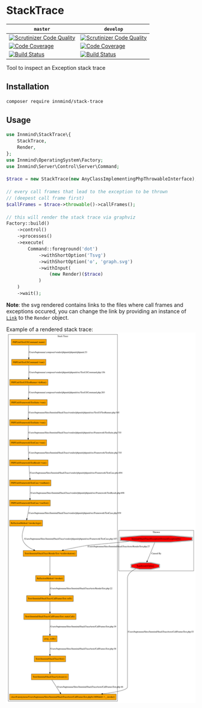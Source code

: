 # StackTrace

| `master` | `develop` |
|----------|-----------|
| [![Scrutinizer Code Quality](https://scrutinizer-ci.com/g/Innmind/StackTrace/badges/quality-score.png?b=master)](https://scrutinizer-ci.com/g/Innmind/StackTrace/?branch=master) | [![Scrutinizer Code Quality](https://scrutinizer-ci.com/g/Innmind/StackTrace/badges/quality-score.png?b=develop)](https://scrutinizer-ci.com/g/Innmind/StackTrace/?branch=develop) |
| [![Code Coverage](https://scrutinizer-ci.com/g/Innmind/StackTrace/badges/coverage.png?b=master)](https://scrutinizer-ci.com/g/Innmind/StackTrace/?branch=master) | [![Code Coverage](https://scrutinizer-ci.com/g/Innmind/StackTrace/badges/coverage.png?b=develop)](https://scrutinizer-ci.com/g/Innmind/StackTrace/?branch=develop) |
| [![Build Status](https://scrutinizer-ci.com/g/Innmind/StackTrace/badges/build.png?b=master)](https://scrutinizer-ci.com/g/Innmind/StackTrace/build-status/master) | [![Build Status](https://scrutinizer-ci.com/g/Innmind/StackTrace/badges/build.png?b=develop)](https://scrutinizer-ci.com/g/Innmind/StackTrace/build-status/develop) |

Tool to inspect an Exception stack trace

## Installation

```sh
composer require innmind/stack-trace
```

## Usage

```php
use Innmind\StackTrace\{
    StackTrace,
    Render,
};
use Innmind\OperatingSystem\Factory;
use Innmind\Server\Control\Server\Command;

$trace = new StackTrace(new AnyClassImplementingPhpThrowableInterface);

// every call frames that lead to the exception to be thrown
// (deepest call frame first)
$callFrames = $trace->throwable()->callFrames();

// this will render the stack trace via graphviz
Factory::build()
    ->control()
    ->processes()
    ->execute(
        Command::foreground('dot')
            ->withShortOption('Tsvg')
            ->withShortOption('o', 'graph.svg')
            ->withInput(
                (new Render)($trace)
            )
    )
    ->wait();
```

**Note**: the svg rendered contains links to the files where call frames and exceptions occured, you can change the link by providing an instance of [`Link`](src/Link.php) to the `Render` object.

Example of a rendered stack trace: ![](graph.svg)
